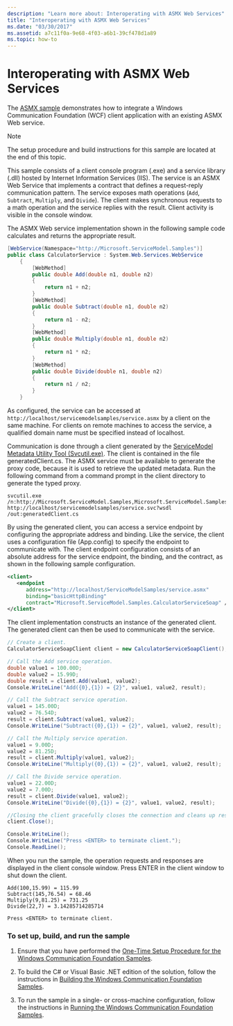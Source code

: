 ```yaml
---
description: "Learn more about: Interoperating with ASMX Web Services"
title: "Interoperating with ASMX Web Services"
ms.date: "03/30/2017"
ms.assetid: a7c11f0a-9e68-4f03-a6b1-39cf478d1a89
ms.topic: how-to
---
```

# Interoperating with ASMX Web Services

The [ASMX sample](https://github.com/dotnet/samples/tree/main/framework/wcf/Basic/Client/Interop/ASMX/CS) demonstrates how to integrate a Windows Communication Foundation (WCF) client application with an existing ASMX Web service.

> [!NOTE]
> The setup procedure and build instructions for this sample are located at the end of this topic.

This sample consists of a client console program (.exe) and a service library (.dll) hosted by Internet Information Services (IIS). The service is an ASMX Web Service that implements a contract that defines a request-reply communication pattern. The service exposes math operations (`Add`, `Subtract`, `Multiply`, and `Divide`). The client makes synchronous requests to a math operation and the service replies with the result. Client activity is visible in the console window.

The ASMX Web service implementation shown in the following sample code calculates and returns the appropriate result.

```csharp
[WebService(Namespace="http://Microsoft.ServiceModel.Samples")]
public class CalculatorService : System.Web.Services.WebService
    {
        [WebMethod]
        public double Add(double n1, double n2)
        {
            return n1 + n2;
        }
        [WebMethod]
        public double Subtract(double n1, double n2)
        {
            return n1 - n2;
        }
        [WebMethod]
        public double Multiply(double n1, double n2)
        {
            return n1 * n2;
        }
        [WebMethod]
        public double Divide(double n1, double n2)
        {
            return n1 / n2;
        }
    }
```

As configured, the service can be accessed at `http://localhost/servicemodelsamples/service.asmx` by a client on the same machine. For clients on remote machines to access the service, a qualified domain name must be specified instead of localhost.

Communication is done through a client generated by the [ServiceModel Metadata Utility Tool (Svcutil.exe)](../servicemodel-metadata-utility-tool-svcutil-exe.md). The client is contained in the file generatedClient.cs. The ASMX service must be available to generate the proxy code, because it is used to retrieve the updated metadata. Run the following command from a command prompt in the client directory to generate the typed proxy.

```console
svcutil.exe /n:http://Microsoft.ServiceModel.Samples,Microsoft.ServiceModel.Samples http://localhost/servicemodelsamples/service.svc?wsdl /out:generatedClient.cs
```

By using the generated client, you can access a service endpoint by configuring the appropriate address and binding. Like the service, the client uses a configuration file (App.config) to specify the endpoint to communicate with. The client endpoint configuration consists of an absolute address for the service endpoint, the binding, and the contract, as shown in the following sample configuration.

```xml
<client>
   <endpoint
      address="http://localhost/ServiceModelSamples/service.asmx"
      binding="basicHttpBinding"
      contract="Microsoft.ServiceModel.Samples.CalculatorServiceSoap" />
</client>
```

The client implementation constructs an instance of the generated client. The generated client can then be used to communicate with the service.

```csharp
// Create a client.
CalculatorServiceSoapClient client = new CalculatorServiceSoapClient();

// Call the Add service operation.
double value1 = 100.00D;
double value2 = 15.99D;
double result = client.Add(value1, value2);
Console.WriteLine("Add({0},{1}) = {2}", value1, value2, result);

// Call the Subtract service operation.
value1 = 145.00D;
value2 = 76.54D;
result = client.Subtract(value1, value2);
Console.WriteLine("Subtract({0},{1}) = {2}", value1, value2, result);

// Call the Multiply service operation.
value1 = 9.00D;
value2 = 81.25D;
result = client.Multiply(value1, value2);
Console.WriteLine("Multiply({0},{1}) = {2}", value1, value2, result);

// Call the Divide service operation.
value1 = 22.00D;
value2 = 7.00D;
result = client.Divide(value1, value2);
Console.WriteLine("Divide({0},{1}) = {2}", value1, value2, result);

//Closing the client gracefully closes the connection and cleans up resources.
client.Close();

Console.WriteLine();
Console.WriteLine("Press <ENTER> to terminate client.");
Console.ReadLine();
```

When you run the sample, the operation requests and responses are displayed in the client console window. Press ENTER in the client window to shut down the client.

```console
Add(100,15.99) = 115.99
Subtract(145,76.54) = 68.46
Multiply(9,81.25) = 731.25
Divide(22,7) = 3.14285714285714

Press <ENTER> to terminate client.
```

### To set up, build, and run the sample

1. Ensure that you have performed the [One-Time Setup Procedure for the Windows Communication Foundation Samples](one-time-setup-procedure-for-the-wcf-samples.md).

2. To build the C# or Visual Basic .NET edition of the solution, follow the instructions in [Building the Windows Communication Foundation Samples](building-the-samples.md).

3. To run the sample in a single- or cross-machine configuration, follow the instructions in [Running the Windows Communication Foundation Samples](running-the-samples.md).
